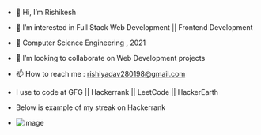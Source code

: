 - 👋 Hi, I’m Rishikesh
- 👀 I’m interested in  Full Stack Web Development || Frontend Development 
- 🌱  Computer Science Engineering , 2021
- 💞️ I’m looking to collaborate on Web Development projects
- 📫 How to reach me : rishiyadav280198@gmail.com
- I use to code at GFG ||  Hackerrank || LeetCode || HackerEarth
- Below is example of my streak on Hackerrank 

- ![image](https://github.com/rishikesh7355/rishikesh7355/assets/54662528/c0718cc9-65e6-4357-a6cf-a29bcab19b11)


<!---
rishikesh7355/rishikesh7355 is a ✨ special ✨ repository because its `README.md` (this file) appears on your GitHub profile.
You can click the Preview link to take a look at your changes.
--->
